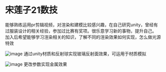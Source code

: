 # 宋莲子21数技


能够熟练运用pr剪辑视频，对渲染和建模比较感兴趣，在自己研究unity，曾经有过服装设计的相关经验，参加过比赛有奖项。很乐意学习新的事物，提升自己。
加入后希望能够学习渲染相关的知识，了解不同的渲染效果如何实现，怎么做光源特效



![image](https://user-images.githubusercontent.com/65335083/133916041-3c9ff478-aa38-4a45-b96f-aca62aa92a9e.png)
通过unity材质和反射球实现玻璃反射面效果，可运用于材质模拟








![image](https://user-images.githubusercontent.com/65335083/133916089-5580c02a-de95-4f23-a983-9485ae774602.png)
更改参数实现金属效果
